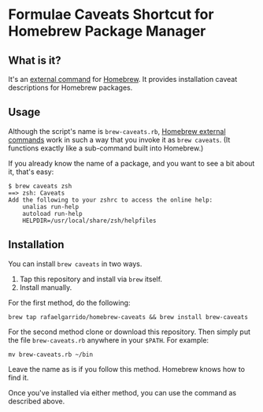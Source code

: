 Formulae Caveats Shortcut for Homebrew Package Manager
================

## What is it?

It's an [external command][ec] for [Homebrew][h]. It provides installation caveat descriptions for Homebrew packages.

[ec]: https://github.com/mxcl/homebrew/wiki/External-Commands
[h]: https://github.com/mxcl/homebrew

## Usage

Although the script's name is `brew-caveats.rb`, [Homebrew external
commands][ec] work in such a way that you invoke it as `brew caveats`. (It
functions exactly like a sub-command built into Homebrew.)

If you already know the name of a package, and you want to see a bit about it, that's easy:

    $ brew caveats zsh
    ==> zsh: Caveats
    Add the following to your zshrc to access the online help:
        unalias run-help
        autoload run-help
        HELPDIR=/usr/local/share/zsh/helpfiles

## Installation

You can install `brew caveats` in two ways.

1. Tap this repository and install via `brew` itself.
1. Install manually.

For the first method, do the following:

    brew tap rafaelgarrido/homebrew-caveats && brew install brew-caveats

For the second method clone or download this repository. Then simply put the file `brew-caveats.rb` anywhere in your `$PATH`. For example:

    mv brew-caveats.rb ~/bin

Leave the name as is if you follow this method. Homebrew knows how to find it.

Once you've installed via either method, you can use the command as described above.
